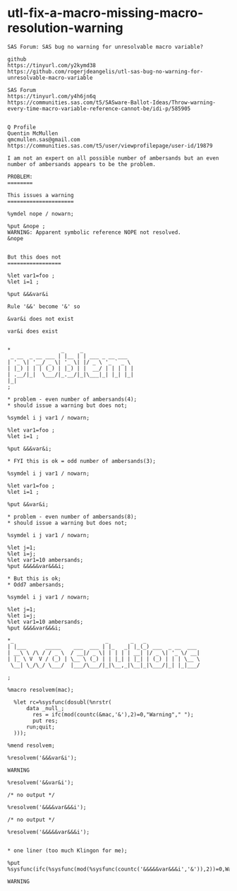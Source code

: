 # utl-fix-a-macro-missing-macro-resolution-warning
    SAS Forum: SAS bug no warning for unresolvable macro variable?                                                                    
                                                                                                                                      
    github                                                                                                                            
    https://tinyurl.com/y2kymd38                                                                                                      
    https://github.com/rogerjdeangelis/utl-sas-bug-no-warning-for-unresolvable-macro-variable                                         
                                                                                                                                      
    SAS Forum                                                                                                                         
    https://tinyurl.com/y4h6jn6q                                                                                                      
    https://communities.sas.com/t5/SASware-Ballot-Ideas/Throw-warning-every-time-macro-variable-reference-cannot-be/idi-p/585905      
                                                                                                                                      
                                                                                                                                      
    Q Profile                                                                                                                         
    Quentin McMullen                                                                                                                  
    qmcmullen.sas@gmail.com                                                                                                           
    https://communities.sas.com/t5/user/viewprofilepage/user-id/19879                                                                 
                                                                                                                                      
    I am not an expert on all possible number of ambersands but an even number of ambersands appears to be the problem.               
                                                                                                                                      
    PROBLEM:                                                                                                                          
    ========                                                                                                                          
                                                                                                                                      
    This issues a warning                                                                                                             
    =====================                                                                                                             
                                                                                                                                      
    %ymdel nope / nowarn;                                                                                                             
                                                                                                                                      
    %put &nope ;                                                                                                                      
    WARNING: Apparent symbolic reference NOPE not resolved.                                                                           
    &nope                                                                                                                             
                                                                                                                                      
                                                                                                                                      
    But this does not                                                                                                                 
    =================                                                                                                                 
                                                                                                                                      
    %let var1=foo ;                                                                                                                   
    %let i=1 ;                                                                                                                        
                                                                                                                                      
    %put &&&var&i                                                                                                                     
                                                                                                                                      
    Rule '&&' become '&' so                                                                                                           
                                                                                                                                      
    &var&i does not exist                                                                                                             
                                                                                                                                      
    var&i does exist                                                                                                                  
                                                                                                                                      
                                                                                                                                      
    *                _     _                                                                                                          
     _ __  _ __ ___ | |__ | | ___ _ __ ___                                                                                            
    | '_ \| '__/ _ \| '_ \| |/ _ \ '_ ` _ \                                                                                           
    | |_) | | | (_) | |_) | |  __/ | | | | |                                                                                          
    | .__/|_|  \___/|_.__/|_|\___|_| |_| |_|                                                                                          
    |_|                                                                                                                               
    ;                                                                                                                                 
                                                                                                                                      
    * problem - even number of ambersands(4);                                                                                         
    * should issue a warning but does not;                                                                                            
                                                                                                                                      
    %symdel i j var1 / nowarn;                                                                                                        
                                                                                                                                      
    %let var1=foo ;                                                                                                                   
    %let i=1 ;                                                                                                                        
                                                                                                                                      
    %put &&&var&i;                                                                                                                    
                                                                                                                                      
    * FYI this is ok = odd number of ambersands(3);                                                                                   
                                                                                                                                      
    %symdel i j var1 / nowarn;                                                                                                        
                                                                                                                                      
    %let var1=foo ;                                                                                                                   
    %let i=1 ;                                                                                                                        
                                                                                                                                      
    %put &&var&i;                                                                                                                     
                                                                                                                                      
    * problem - even number of ambersands(8);                                                                                         
    * should issue a warning but does not;                                                                                            
                                                                                                                                      
    %symdel i j var1 / nowarn;                                                                                                        
                                                                                                                                      
    %let j=1;                                                                                                                         
    %let i=j;                                                                                                                         
    %let var1=10 ambersands;                                                                                                          
    %put &&&&&var&&&i;                                                                                                                
                                                                                                                                      
    * But this is ok;                                                                                                                 
    * Odd7 ambersands;                                                                                                                
                                                                                                                                      
    %symdel i j var1 / nowarn;                                                                                                        
                                                                                                                                      
    %let j=1;                                                                                                                         
    %let i=j;                                                                                                                         
    %let var1=10 ambersands;                                                                                                          
    %put &&&&var&&&i;                                                                                                                 
                                                                                                                                      
    *_                             _       _   _                                                                                      
    | |___      _____    ___  ___ | |_   _| |_(_) ___  _ __  ___                                                                      
    | __\ \ /\ / / _ \  / __|/ _ \| | | | | __| |/ _ \| '_ \/ __|                                                                     
    | |_ \ V  V / (_) | \__ \ (_) | | |_| | |_| | (_) | | | \__ \                                                                     
     \__| \_/\_/ \___/  |___/\___/|_|\__,_|\__|_|\___/|_| |_|___/                                                                     
                                                                                                                                      
    ;                                                                                                                                 
                                                                                                                                      
    %macro resolvem(mac);                                                                                                             
                                                                                                                                      
      %let rc=%sysfunc(dosubl(%nrstr(                                                                                                 
          data _null_;                                                                                                                
            res = ifc(mod(countc(&mac,'&'),2)=0,"Warning"," ");                                                                       
            put res;                                                                                                                  
          run;quit;                                                                                                                   
      )));                                                                                                                            
                                                                                                                                      
    %mend resolvem;                                                                                                                   
                                                                                                                                      
    %resolvem('&&&var&i');                                                                                                            
                                                                                                                                      
    WARNING                                                                                                                           
                                                                                                                                      
    %resolvem('&&var&i');                                                                                                             
                                                                                                                                      
    /* no output */                                                                                                                   
                                                                                                                                      
    %resolvem('&&&&var&&&i');                                                                                                         
                                                                                                                                      
    /* no output */                                                                                                                   
                                                                                                                                      
    %resolvem('&&&&&var&&&i');                                                                                                        
                                                                                                                                      
                                                                                                                                      
    * one liner (too much Klingon for me);                                                                                            
                                                                                                                                      
    %put %sysfunc(ifc(%sysfunc(mod(%sysfunc(countc('&&&&&var&&&i','&')),2))=0,Warning,));                                             
                                                                                                                                      
    WARNING                                                                                                                           
                                                                                                                                      
